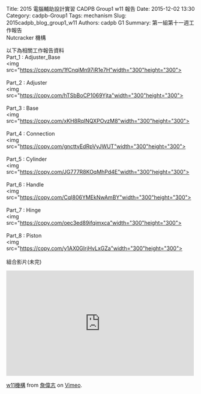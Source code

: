 Title: 2015 電腦輔助設計實習 CADPB Group1 w11 報告
Date: 2015-12-02 13:30
Category: cadpb-Group1
Tags: mechanism
Slug: 2015cadpb_blog_group1_w11
Authors: cadpb G1
Summary: 第一組第十一週工作報告<br />Nutcracker 機構

以下為相關工作報告資料
<br>
Part_1 : Adjuster_Base
<br>
<img
src="https://copy.com/1fCnqiMn97iR1e7H"width="300"height="300">
<br>
<br>
Part_2 : Adjuster
<br>
<img
src="https://copy.com/hTSbBoCP1069Yjta"width="300"height="300">
<br>
<br>
Part_3 : Base
<br>
<img
src="https://copy.com/xKH8RqINQXPOvzM8"width="300"height="300">
<br>
<br>
Part_4 : Connection
<br>
<img
src="https://copy.com/gncttvEdRpVyJWUT"width="300"height="300">
<br>
<br>
Part_5 : Cylinder
<br>
<img
src="https://copy.com/JG777R8KOqMhPd4E"width="300"height="300">
<br>
<br>
Part_6 : Handle
<br>
<img
src="https://copy.com/CqI806YMEkNwAmBY"width="300"height="300">
<br>
<br>
Part_7 : Hinge
<br>
<img
src="https://copy.com/oec3ed89ifqimxca"width="300"height="300">
<br>
<br>
Part_8 : Piston
<br>
<img
src="https://copy.com/y1AX0GIrjHvLxGZa"width="300"height="300">
<br>
<br>
組合影片(未完)
<br>
<iframe src="https://player.vimeo.com/video/147570713" width="500" height="281" frameborder="0" webkitallowfullscreen mozallowfullscreen allowfullscreen></iframe> <p><a href="https://vimeo.com/147570713">w11機構</a> from <a href="http://2015fallhw.github.io/2015fallcadpb/user/40323250/2015cp_hw_w11.html">詹偉志</a> on <a href="https://vimeo.com">Vimeo</a>.</p>

